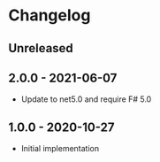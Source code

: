 # Changelog

<!-- There is always Unreleased section on the top. Subsections (Add, Changed, Fix, Removed) should be Add as needed. -->
## Unreleased

## 2.0.0 - 2021-06-07
- Update to net5.0 and require F# 5.0

## 1.0.0 - 2020-10-27
- Initial implementation
